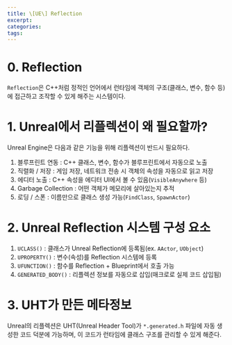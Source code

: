 ```yaml
---
title: \[UE\] Reflection
excerpt: 
categories: 
tags:
---
```

# 0. Reflection

`Reflection`은 C++처럼 정적인 언어에서 런타임에 객체의 구조(클래스, 변수, 함수 등)에 접근하고 조작할 수 있게 해주는 시스템이다.

# 1. Unreal에서 리플렉션이 왜 필요할까?

Unreal Engine은 다음과 같은 기능을 위해 리플렉션이 반드시 필요하다. 

1. 블루프린트 연동 : C++ 클래스, 변수, 함수가 블루프린트에서 자동으로 노출
2. 직렬화 / 저장 : 게임 저장, 네트워크 전송 시 객체의 속성을 자동으로 읽고 저장
3. 에디터 노출 : C++ 속성을 에디터 UI에서 볼 수 있음(`VisibleAnywhere` 등)
4. Garbage Collection : 어떤 객체가 메모리에 살아있는지 추적
5. 로딩 / 스폰 : 이름만으로 클래스 생성 가능(`FindClass`, `SpawnActor`)

# 2. Unreal Reflection 시스템 구성 요소

1. `UCLASS()` : 클래스가 Unreal Reflection에 등록됨(ex. `AActor`, `UObject`)
2. `UPROPERTY()` : 변수(속성)를 Reflection 시스템에 등록
3. `UFUNCTION()` : 함수를 Reflection + Blueprint에서 호출 가능
4. `GENERATED_BODY()` : 리플렉션 정보를 자동으로 삽입(매크로로 실제 코드 삽입됨)

# 3. UHT가 만든 메타정보 

Unreal의 리플렉션은 UHT(Unreal Header Tool)가 `*.generated.h` 파일에 자동 생성한 코드 덕분에 가능하며, 이 코드가 런타임에 클래스 구조를 관리할 수 있게 해준다.